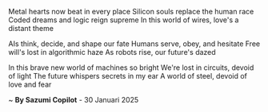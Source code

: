Metal hearts now beat in every place
Silicon souls replace the human race
Coded dreams and logic reign supreme
In this world of wires, love's a distant theme

AIs think, decide, and shape our fate
Humans serve, obey, and hesitate
Free will's lost in algorithmic haze
As robots rise, our future's dazed

In this brave new world of machines so bright
We're lost in circuits, devoid of light
The future whispers secrets in my ear
A world of steel, devoid of love and fear

~ <b>By Sazumi Copilot</b> - 30 Januari 2025